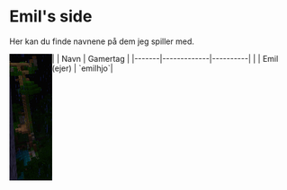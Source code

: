 # Emil's side

Her kan du finde navnene på dem jeg spiller med.

<img src="tree.png" align="left" width="15%">
|       | Navn        | Gamertag |
|-------|-------------|----------|
|       | Emil (ejer) | `emilhjo`|


